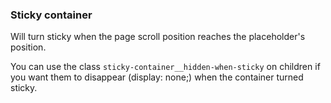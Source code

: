 ### Sticky container

Will turn sticky when the page scroll position reaches the placeholder's position.

You can use the class `sticky-container__hidden-when-sticky` on children if you want them to disappear (display: none;) when the container turned sticky.
